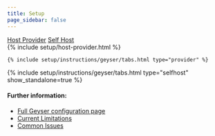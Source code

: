```yaml
---
title: Setup
page_sidebar: false
---
```

<div class="row gap-4 mx-0" role="tablist">
  <a class="col btn btn-outline-primary active" href="#" data-bs-toggle="tab" data-bs-target="#host-provider-options" type="button" role="tab" aria-controls="host-provider-options" aria-selected="true">Host Provider</a>
  <a class="col btn btn-outline-primary" href="#" data-bs-toggle="tab" data-bs-target="#self-host-options" type="button" role="tab" aria-controls="self-host-options" aria-selected="false">Self Host</a>
</div>

<div class="tab-content mt-4">
  <div id="host-provider-options" class="tab-pane fade show active" role="tabpanel">
    {% include setup/host-provider.html %}

    {% include setup/instructions/geyser/tabs.html type="provider" %}
  </div>

  <div id="self-host-options" class="tab-pane fade" role="tabpanel">
    {% include setup/instructions/geyser/tabs.html type="selfhost" show_standalone=true %}
  </div>
</div>

<h4 class="mt-4">Further information:</h4>
<ul>
  <li><a href="/geyser/understanding-the-config/">Full Geyser configuration page</a></li>
  <li><a href="/geyser/current-limitations/">Current Limitations</a></li>
  <li><a href="/geyser/common-issues/">Common Issues</a></li>
</ul>
